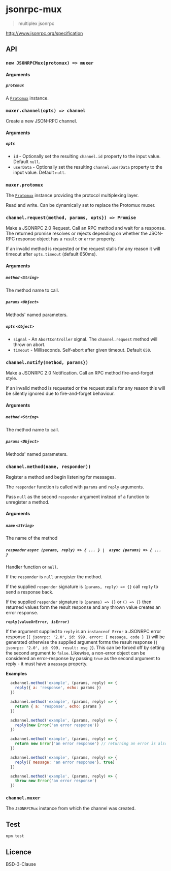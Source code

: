 # jsonrpc-mux

> multiplex jsonrpc

http://www.jsonrpc.org/specification

## API

### `new JSONRPCMux(protomux) => muxer`

#### Arguments

##### `protomux`

A [`Protomux`](https://github.com/holepunchto/protomux) instance.

### `muxer.channel(opts) => channel`

Create a new JSON-RPC channel.

#### Arguments

##### `opts`

* `id` - Optionally set the resulting `channel.id` property to the input value. Default `null`.
* `userData` - Optionally set the resulting `channel.userData` property to the input value. Default `null`.

### `muxer.protomux`

The [`Protomux`](https://github.com/mafintosh/protomux) instance providing the protocol multiplexing layer. 

Read and write. Can be dynamically set to replace the Protomux muxer.

### `channel.request(method, params, opts}) => Promise`

Make a JSONRPC 2.0 Request. Call an RPC method and wait for a response. The returned promise resolves or rejects depending on whether the JSON-RPC response object has a `result` or `error` property.

If an invalid method is requested or the request stalls for any reason it will timeout after `opts.timeout` (default 650ms).

#### Arguments

##### `method` `<String>`

The method name to call.

##### `params` `<Object>`

Methods' named parameters.

##### `opts` `<Object>`

* `signal` -  An `AbortController` signal. The `channel.request` method will throw on abort.
* `timeout` -  Milliseconds. Self-abort after given timeout. Default `650`.

### `channel.notify(method, params})`

Make a JSONRPC 2.0 Notification. Call an RPC method fire-and-forget style.

If an invalid method is requested or the request stalls for any reason this will be silently ignored due to fire-and-forget behaviour.

#### Arguments

##### `method` `<String>`

The method name to call.

##### `params` `<Object>`

Methods' named parameters.

### `channel.method(name, responder))`

Register a method and begin listening for messages. 

The `responder` function is called with `params` and `reply` arguments.

Pass `null` as the second `responder` argument instead of a function to unregister a method.

#### Arguments

##### `name` `<String>`

The name of the method

##### `responder` `async (params, reply) => { ... } |  async (params) => { ... }` 

Handler function or `null`.

If the  `responder` is `null` unregister the method.

If the supplied `responder` signature is `(params, reply) => {}` call `reply` to send a response back.

If the supplied `responder` signature is `(params) => {}` or `() => {}` then returned values form the result response and any thrown value creates an error response.

**`reply(valueOrError, isError)`**

If the argument supplied to `reply` is an `instanceof Error` a JSONRPC error response (`{ jsonrpc: '2.0', id: 999, error: { message, code } }`) will be generated otherwise the supplied argument forms the result response (`{ jsonrpc: '2.0', id: 999, result: msg }`). This can be forced off by setting the second argument to `false`. Likewise, a non-error object can be considered an error-response by passing `true` as the second argument to reply - it must have a `message` property. 

**Examples**

```js
  achannel.method('example', (params, reply) => {
    reply({ a: 'response', echo: params })
  })
```

```js
  achannel.method('example', (params, reply) => {
    return { a: 'response', echo: params }
  })
```
```js
  achannel.method('example', (params, reply) => {
    reply(new Error('an error response'))
  })
```

```js
  achannel.method('example', (params, reply) => {
    return new Error('an error response') // returning an error is also an error response
  })
```

```js
  achannel.method('example', (params, reply) => {
    reply({ message: 'an error response'}, true)
  })
```

```js
  achannel.method('example', (params, reply) => {
    throw new Error('an error response')
  })
```

### `channel.muxer`

The `JSONRPCMux` instance from which the channel was created.

## Test

```sh
npm test
```

## Licence

BSD-3-Clause